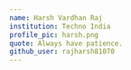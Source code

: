 ```yaml
---
name: Harsh Vardhan Raj
institution: Techno India
profile_pic: harsh.png
quote: Always have patience.
github_user: rajharsh81070
---
```

